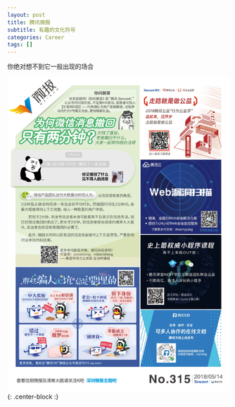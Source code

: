 ```yaml
---
layout: post
title: 腾讯微报
subtitle: 有趣的文化符号
categories: Career
tags: []
---
```


你绝对想不到它一般出现的场合

![微报](https://github.com/iamtopgun/iamtopgun.github.io/blob/master/_posts/20180514.jpg){: .center-block :}


